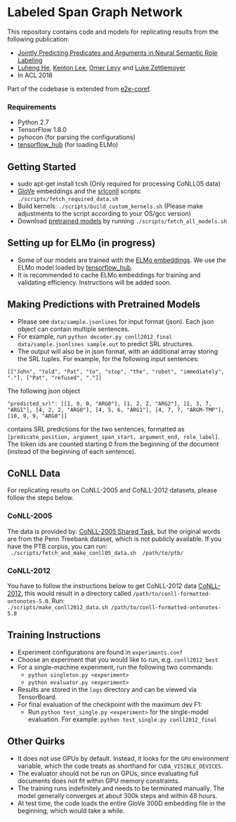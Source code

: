 # Labeled Span Graph Network

This repository contains code and models for replicating results from the following publication:
* [Jointly Predicting Predicates and Arguments in Neural Semantic Role Labeling](https://arxiv.org/abs/1805.04787)
* [Luheng He](https://homes.cs.washington.edu/~luheng), [Kenton Lee](http://kentonl.com/), [Omer Levy](https://levyomer.wordpress.com/) and [Luke Zettlemoyer](https://www.cs.washington.edu/people/faculty/lsz)
* In ACL 2018

Part of the codebase is extended from [e2e-coref](https://github.com/kentonl/e2e-coref). 

### Requirements
* Python 2.7
* TensorFlow 1.8.0
* pyhocon (for parsing the configurations)
* [tensorflow_hub](https://www.tensorflow.org/hub/) (for loading ELMo)

## Getting Started
* sudo apt-get install tcsh (Only required for processing CoNLL05 data)
* [GloVe](https://nlp.stanford.edu/projects/glove/) embeddings and the [srlconll](http://www.lsi.upc.edu/~srlconll/soft.html) scripts:  
`./scripts/fetch_required_data.sh` 
* Build kernels: `./scripts/build_custom_kernels.sh` (Please make adjustments to the script according to your OS/gcc version)
* Download [pretrained models](https://drive.google.com/drive/u/0/folders/1TPpXx1-0TDL-hcMDa0b6fwmvn2HIp-yk) by running `./scripts/fetch_all_models.sh` 

## Setting up for ELMo (in progress)
* Some of our models are trained with the [ELMo embeddings](https://allennlp.org/elmo). We use the ELMo model loaded by [tensorflow_hub](https://www.tensorflow.org/hub/modules/google/elmo/1).
* It is recommended to cache ELMo embeddings for training and validating efficiency. Instructions will be added soon.

## Making Predictions with Pretrained Models
* Please see `data/sample.jsonlines` for input format (json). Each json object can contain multiple sentences. 
* For example, run `python decoder.py conll2012_final data/sample.jsonlines sample.out` to predict SRL structures.
* The output will also be in json format, with an additional array storing the SRL tuples. For example, for the following input sentences:

`[["John", "told", "Pat", "to", "stop", "the", "robot", "immediately", "."], ["Pat", "refused", "."]]`

The following json object 

`"predicted_srl": [[1, 0, 0, "ARG0"], [1, 2, 2, "ARG2"], [1, 3, 7, "ARG1"], [4, 2, 2, "ARG0"], [4, 5, 6, "ARG1"], [4, 7, 7, "ARGM-TMP"], [10, 9, 9, "ARG0"]]` 

contains SRL predictions for the two sentences, formatted as `[predicate_position, argument_span_start, argument_end, role_label]`. The token ids are counted starting 0 from the beginning of the document (instead of the beginning of each sentence).

## CoNLL Data
For replicating results on CoNLL-2005 and CoNLL-2012 datasets, please follow the steps below.

### CoNLL-2005
The data is provided by:
[CoNLL-2005 Shared Task](http://www.lsi.upc.edu/~srlconll/soft.html),
but the original words are from the Penn Treebank dataset, which is not publicly available.
If you have the PTB corpus, you can run:  
` ./scripts/fetch_and_make_conll05_data.sh  /path/to/ptb/`  

### CoNLL-2012
You have to follow the instructions below to get CoNLL-2012 data
[CoNLL-2012](http://cemantix.org/data/ontonotes.html), this would result in a directory called `/path/to/conll-formatted-ontonotes-5.0`.
Run:  
`./scripts/make_conll2012_data.sh /path/to/conll-formatted-ontonotes-5.0`

## Training Instructions

* Experiment configurations are found in `experiments.conf`
* Choose an experiment that you would like to run, e.g. `conll2012_best`
* For a single-machine experiment, run the following two commands:
  * `python singleton.py <experiment>`
  * `python evaluator.py <experiment>`
* Results are stored in the `logs` directory and can be viewed via TensorBoard.
* For final evaluation of the checkpoint with the maximum dev F1:
  * Run `python test_single.py <experiment>` for the single-model evaluation. For example: `python test_single.py conll2012_final`

## Other Quirks
* It does not use GPUs by default. Instead, it looks for the `GPU` environment variable, which the code treats as shorthand for `CUDA_VISIBLE_DEVICES`.
* The evaluator should not be run on GPUs, since evaluating full documents does not fit within GPU memory constraints.
* The training runs indefinitely and needs to be terminated manually. The model generally converges at about 300k steps and within 48 hours.
* At test time, the code loads the entire GloVe 300D embedding file in the beginning, which would take a while.


